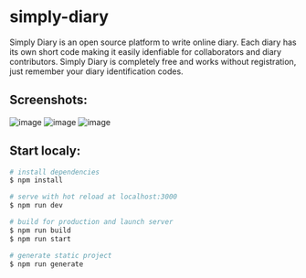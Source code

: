 # simply-diary
Simply Diary is an open source platform to write online diary.
Each diary has its own short code making it easily idenfiable for collaborators and diary contributors.
Simply Diary is completely free and works without registration, just remember your diary identification codes.

## Screenshots:

![image](https://user-images.githubusercontent.com/47723417/133556697-9f5ffcf9-4f7f-485d-a951-ce8ec25b4faf.png)
![image](https://user-images.githubusercontent.com/47723417/133556597-a28d945a-a31e-4b00-97b0-6fcbb61a6845.png)
![image](https://user-images.githubusercontent.com/47723417/133556633-31307d0a-7649-4856-bdfa-a5c6ceca707d.png)

## Start localy:

```bash
# install dependencies
$ npm install

# serve with hot reload at localhost:3000
$ npm run dev

# build for production and launch server
$ npm run build
$ npm run start

# generate static project
$ npm run generate
```
